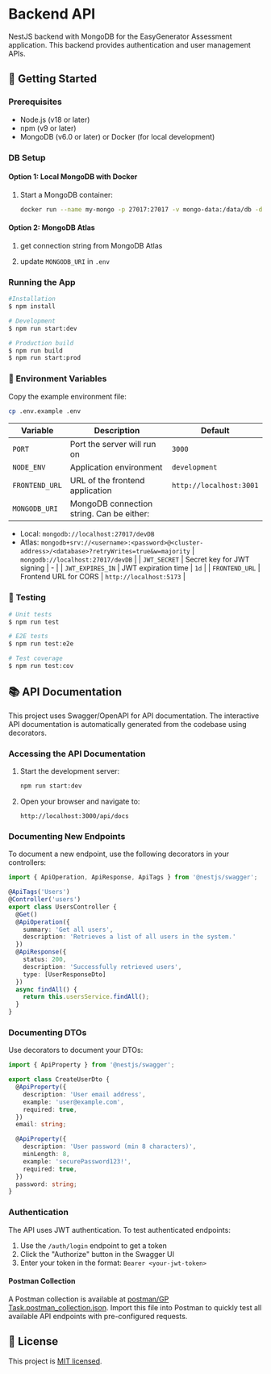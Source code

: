 
# Backend API

NestJS backend with MongoDB for the EasyGenerator Assessment application. This backend provides authentication and user management APIs.


## 🚀 Getting Started

### Prerequisites

- Node.js (v18 or later)
- npm (v9 or later)
- MongoDB (v6.0 or later) or Docker (for local development)

### DB Setup 

#### Option 1: Local MongoDB with Docker
1. Start a MongoDB container:
   ```bash
   docker run --name my-mongo -p 27017:27017 -v mongo-data:/data/db -d mongo
   ```

#### Option 2: MongoDB Atlas
1. get connection string from MongoDB Atlas

2. update `MONGODB_URI` in `.env`

### Running the App

```bash
#Installation
$ npm install

# Development
$ npm run start:dev

# Production build
$ npm run build
$ npm run start:prod
```


### 🔧 Environment Variables
Copy the example environment file:
   ```bash
   cp .env.example .env
   ```
| Variable | Description | Default |
|----------|-------------|---------|
| `PORT` | Port the server will run on | `3000` |
| `NODE_ENV` | Application environment | `development` |
| `FRONTEND_URL` | URL of the frontend application | `http://localhost:3001` |
| `MONGODB_URI` | MongoDB connection string. Can be either:
  - Local: `mongodb://localhost:27017/devDB`
  - Atlas: `mongodb+srv://<username>:<password>@<cluster-address>/<database>?retryWrites=true&w=majority` | `mongodb://localhost:27017/devDB` |
| `JWT_SECRET` | Secret key for JWT signing | - |
| `JWT_EXPIRES_IN` | JWT expiration time | `1d` |
| `FRONTEND_URL` | Frontend URL for CORS | `http://localhost:5173` |

### 🧪 Testing

```bash
# Unit tests
$ npm run test

# E2E tests
$ npm run test:e2e

# Test coverage
$ npm run test:cov
```
## 📚 API Documentation

This project uses Swagger/OpenAPI for API documentation. The interactive API documentation is automatically generated from the codebase using decorators.

### Accessing the API Documentation

1. Start the development server:
   ```bash
   npm run start:dev
   ```

2. Open your browser and navigate to:
   ```
   http://localhost:3000/api/docs
   ```

### Documenting New Endpoints

To document a new endpoint, use the following decorators in your controllers:

```typescript
import { ApiOperation, ApiResponse, ApiTags } from '@nestjs/swagger';

@ApiTags('Users')
@Controller('users')
export class UsersController {
  @Get()
  @ApiOperation({ 
    summary: 'Get all users',
    description: 'Retrieves a list of all users in the system.'
  })
  @ApiResponse({ 
    status: 200, 
    description: 'Successfully retrieved users',
    type: [UserResponseDto]
  })
  async findAll() {
    return this.usersService.findAll();
  }
}
```

### Documenting DTOs

Use decorators to document your DTOs:

```typescript
import { ApiProperty } from '@nestjs/swagger';

export class CreateUserDto {
  @ApiProperty({
    description: 'User email address',
    example: 'user@example.com',
    required: true,
  })
  email: string;

  @ApiProperty({
    description: 'User password (min 8 characters)',
    minLength: 8,
    example: 'securePassword123!',
    required: true,
  })
  password: string;
}
```

### Authentication

The API uses JWT authentication. To test authenticated endpoints:

1. Use the `/auth/login` endpoint to get a token
2. Click the "Authorize" button in the Swagger UI
3. Enter your token in the format: `Bearer <your-jwt-token>`


#### Postman Collection
A Postman collection is available at [postman/GP Task.postman_collection.json](./postman/GP%20Task.postman_collection.json). Import this file into Postman to quickly test all available API endpoints with pre-configured requests.

## 📝 License

This project is [MIT licensed](LICENSE).
